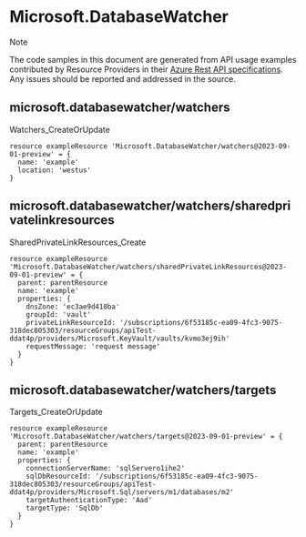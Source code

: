 # Microsoft.DatabaseWatcher
  
> [!NOTE]
> The code samples in this document are generated from API usage examples contributed by Resource Providers in their [Azure Rest API specifications](https://github.com/Azure/azure-rest-api-specs). Any issues should be reported and addressed in the source.


## microsoft.databasewatcher/watchers

Watchers_CreateOrUpdate
```bicep
resource exampleResource 'Microsoft.DatabaseWatcher/watchers@2023-09-01-preview' = {
  name: 'example'
  location: 'westus'
}
```

## microsoft.databasewatcher/watchers/sharedprivatelinkresources

SharedPrivateLinkResources_Create
```bicep
resource exampleResource 'Microsoft.DatabaseWatcher/watchers/sharedPrivateLinkResources@2023-09-01-preview' = {
  parent: parentResource 
  name: 'example'
  properties: {
    dnsZone: 'ec3ae9d410ba'
    groupId: 'vault'
    privateLinkResourceId: '/subscriptions/6f53185c-ea09-4fc3-9075-318dec805303/resourceGroups/apiTest-ddat4p/providers/Microsoft.KeyVault/vaults/kvmo3ej9ih'
    requestMessage: 'request message'
  }
}
```

## microsoft.databasewatcher/watchers/targets

Targets_CreateOrUpdate
```bicep
resource exampleResource 'Microsoft.DatabaseWatcher/watchers/targets@2023-09-01-preview' = {
  parent: parentResource 
  name: 'example'
  properties: {
    connectionServerName: 'sqlServero1ihe2'
    sqlDbResourceId: '/subscriptions/6f53185c-ea09-4fc3-9075-318dec805303/resourceGroups/apiTest-ddat4p/providers/Microsoft.Sql/servers/m1/databases/m2'
    targetAuthenticationType: 'Aad'
    targetType: 'SqlDb'
  }
}
```
